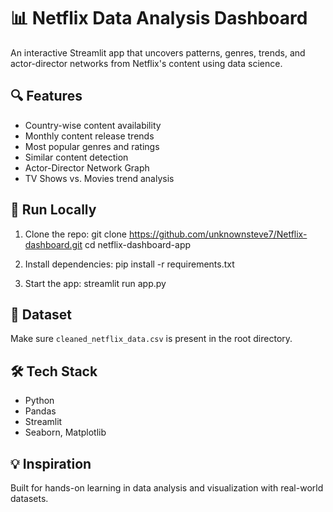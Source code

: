 # 📊 Netflix Data Analysis Dashboard

An interactive Streamlit app that uncovers patterns, genres, trends, and actor-director networks from Netflix's content using data science.

## 🔍 Features
- Country-wise content availability
- Monthly content release trends
- Most popular genres and ratings
- Similar content detection
- Actor-Director Network Graph
- TV Shows vs. Movies trend analysis

## 🚀 Run Locally

1. Clone the repo:
git clone https://github.com/unknownsteve7/Netflix-dashboard.git
cd netflix-dashboard-app

2. Install dependencies:
pip install -r requirements.txt

3. Start the app:
streamlit run app.py

## 📂 Dataset
Make sure `cleaned_netflix_data.csv` is present in the root directory.

## 🛠️ Tech Stack
- Python
- Pandas
- Streamlit
- Seaborn, Matplotlib

## 💡 Inspiration
Built for hands-on learning in data analysis and visualization with real-world datasets.

